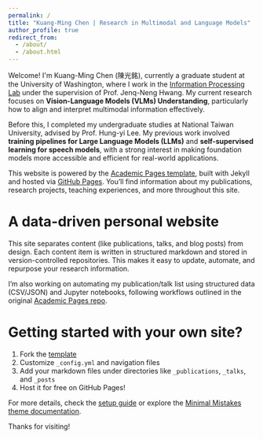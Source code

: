 ```yaml
---
permalink: /
title: "Kuang-Ming Chen | Research in Multimodal and Language Models"
author_profile: true
redirect_from: 
  - /about/
  - /about.html
---
```


Welcome! I'm Kuang-Ming Chen (陳光銘), currently a graduate student at the University of Washington, where I work in the [Information Processing Lab](http://www.ee.washington.edu/research/ip/) under the supervision of Prof. Jenq-Neng Hwang. My current research focuses on **Vision-Language Models (VLMs) Understanding**, particularly how to align and interpret multimodal information effectively.

Before this, I completed my undergraduate studies at National Taiwan University, advised by Prof. Hung-yi Lee. My previous work involved **training pipelines for Large Language Models (LLMs)** and **self-supervised learning for speech models**, with a strong interest in making foundation models more accessible and efficient for real-world applications.

This website is powered by the [Academic Pages template](https://github.com/academicpages/academicpages.github.io), built with Jekyll and hosted via [GitHub Pages](https://pages.github.com). You’ll find information about my publications, research projects, teaching experiences, and more throughout this site.

A data-driven personal website
======
This site separates content (like publications, talks, and blog posts) from design. Each content item is written in structured markdown and stored in version-controlled repositories. This makes it easy to update, automate, and repurpose your research information.

I’m also working on automating my publication/talk list using structured data (CSV/JSON) and Jupyter notebooks, following workflows outlined in the original [Academic Pages repo](https://github.com/academicpages/academicpages.github.io).

Getting started with your own site?
======
1. Fork the [template](https://github.com/academicpages/academicpages.github.io)
2. Customize `_config.yml` and navigation files
3. Add your markdown files under directories like `_publications`, `_talks`, and `_posts`
4. Host it for free on GitHub Pages!

For more details, check the [setup guide](https://academicpages.github.io/markdown/) or explore the [Minimal Mistakes theme documentation](https://mmistakes.github.io/minimal-mistakes/docs/configuration/).

Thanks for visiting!
